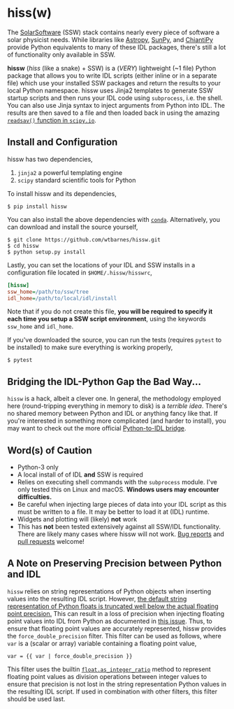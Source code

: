 # hiss(w)

The [SolarSoftware](http://www.lmsal.com/solarsoft/) (SSW) stack contains nearly every piece of software a solar physicist needs. While libraries like [Astropy](http://www.astropy.org/), [SunPy](http://sunpy.org/), and [ChiantiPy](https://github.com/chianti-atomic/ChiantiPy) provide Python equivalents to many of these IDL packages, there's still a lot of functionality only available in SSW.

**hissw** (*hiss* (like a snake) + SSW) is a (*VERY*) lightweight (~1 file) Python package that allows you to write IDL scripts (either inline or in a separate file) which use your installed SSW packages and return the results to your local Python namespace. hissw uses Jinja2 templates to generate SSW startup scripts and then runs your IDL code using `subprocess`, i.e. the shell. You can also use Jinja syntax to inject arguments from Python into IDL. The results are then saved to a file and then loaded back in using the amazing [`readsav()` function in `scipy.io`](https://docs.scipy.org/doc/scipy-0.14.0/reference/generated/scipy.io.readsav.html).

## Install and Configuration

hissw has two dependencies,

1. `jinja2` a powerful templating engine
2. `scipy` standard scientific tools for Python

To install hissw and its dependencies,

```shell
$ pip install hissw
```

You can also install the above dependencies with [`conda`](https://www.anaconda.com/download/). Alternatively, you can download and install the source yourself,

```shell
$ git clone https://github.com/wtbarnes/hissw.git
$ cd hissw
$ python setup.py install
```

Lastly, you can set the locations of your IDL and SSW installs in a configuration file located in `$HOME/.hissw/hisswrc`,

```ini
[hissw]
ssw_home=/path/to/ssw/tree
idl_home=/path/to/local/idl/install
```

Note that if you do not create this file, **you will be required to specify it each time you setup a SSW script environment**, using the keywords `ssw_home` and `idl_home`.

If you've downloaded the source, you can run the tests (requires `pytest` to be installed) to make sure everything is working properly,

```shell
$ pytest
```

## Bridging the IDL-Python Gap the Bad Way...

`hissw` is a hack, albeit a clever one. In general, the methodology employed here (round-tripping everything in memory to disk) is a *terrible idea*. There's no shared memory between Python and IDL or anything fancy like that. If you're interested in something more complicated (and harder to install), you may want to check out the more official [Python-to-IDL bridge](https://www.harrisgeospatial.com/docs/Python.html).

## Word(s) of Caution

* Python-3 only
* A local install of of IDL **and** SSW is required
* Relies on executing shell commands with the `subprocess` module. I've only tested this on Linux and macOS. **Windows users may encounter difficulties.**
* Be careful when injecting large pieces of data into your IDL script as this must be written to a file. It may be better to load it at (IDL) runtime.
* Widgets and plotting will (likely) **not** work
* This has **not** been tested extensively against all SSW/IDL functionality. There are likely many cases where hissw will not work. [Bug reports](https://github.com/wtbarnes/hissw/issues) and [pull requests](https://github.com/wtbarnes/hissw/pulls) welcome!

## A Note on Preserving Precision between Python and IDL

`hissw` relies on string representations of Python objects when inserting values into the resulting IDL script.
However, [the default string representation of Python floats is truncated well below the actual floating point precision.](https://docs.python.org/3/tutorial/floatingpoint.html#floating-point-arithmetic-issues-and-limitations)
This can result in a loss of precision when injecting floating point values into IDL from Python as documented in [this issue](https://github.com/wtbarnes/hissw/issues/31).
Thus, to ensure that floating point values are accurately represented, hissw provides the `force_double_precision` filter.
This filter can be used as follows, where `var` is a (scalar or array) variable containing a floating point value,

```IDL
var = {{ var | force_double_precision }}
```

This filter uses the builtin [`float.as_integer_ratio`](https://docs.python.org/3/library/stdtypes.html#float.as_integer_ratio) method to represent floating point values as division operations between integer values
to ensure that precision is not lost in the string representation Python values in the resulting IDL script.
If used in combination with other filters, this filter should be used last.
